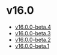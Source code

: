 # v16.0

- [v16.0.0-beta.4](v16.0.0-4.ja.md)
- [v16.0.0-beta.3](v16.0.0-3.ja.md)
- [v16.0.0-beta.2](v16.0.0-2.ja.md)
- [v16.0.0-beta.1](v16.0.0-1.ja.md)

